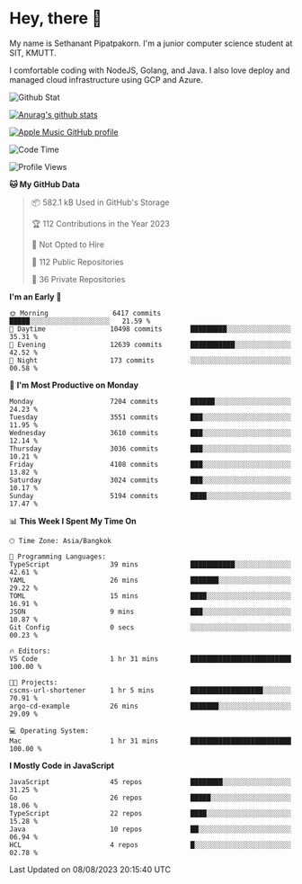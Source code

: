 # Hey, there 🙌
My name is Sethanant Pipatpakorn. I'm a junior computer science student at SIT, KMUTT.

I comfortable coding with NodeJS, Golang, and Java. I also love deploy and managed cloud infrastructure using GCP and Azure.

![Github Stat](https://github-profile-summary-cards.vercel.app/api/cards/profile-details?username=thetkpark&theme=dracula)

[![Anurag's github stats](https://github-readme-stats.vercel.app/api?username=thetkpark&count_private=true&show_icons=true&theme=tokyonight)](https://github.com/anuraghazra/github-readme-stats)

[![Apple Music GitHub profile](https://apple-music-github-profile.rayriffy.com/theme/light.svg?uid=000347.6120fcbefcb74cd59d65c108cc315787.1333)](https://github.com/rayriffy/apple-music-github-profile)

<!--START_SECTION:waka-->
![Code Time](http://img.shields.io/badge/Code%20Time-1%2C017%20hrs%206%20mins-blue)

![Profile Views](http://img.shields.io/badge/Profile%20Views-0-blue)

**🐱 My GitHub Data** 

> 📦 582.1 kB Used in GitHub's Storage 
 > 
> 🏆 112 Contributions in the Year 2023
 > 
> 🚫 Not Opted to Hire
 > 
> 📜 112 Public Repositories 
 > 
> 🔑 36 Private Repositories 
 > 
**I'm an Early 🐤** 

```text
🌞 Morning                6417 commits        █████░░░░░░░░░░░░░░░░░░░░   21.59 % 
🌆 Daytime                10498 commits       █████████░░░░░░░░░░░░░░░░   35.31 % 
🌃 Evening                12639 commits       ███████████░░░░░░░░░░░░░░   42.52 % 
🌙 Night                  173 commits         ░░░░░░░░░░░░░░░░░░░░░░░░░   00.58 % 
```
📅 **I'm Most Productive on Monday** 

```text
Monday                   7204 commits        ██████░░░░░░░░░░░░░░░░░░░   24.23 % 
Tuesday                  3551 commits        ███░░░░░░░░░░░░░░░░░░░░░░   11.95 % 
Wednesday                3610 commits        ███░░░░░░░░░░░░░░░░░░░░░░   12.14 % 
Thursday                 3036 commits        ███░░░░░░░░░░░░░░░░░░░░░░   10.21 % 
Friday                   4108 commits        ███░░░░░░░░░░░░░░░░░░░░░░   13.82 % 
Saturday                 3024 commits        ███░░░░░░░░░░░░░░░░░░░░░░   10.17 % 
Sunday                   5194 commits        ████░░░░░░░░░░░░░░░░░░░░░   17.47 % 
```


📊 **This Week I Spent My Time On** 

```text
🕑︎ Time Zone: Asia/Bangkok

💬 Programming Languages: 
TypeScript               39 mins             ███████████░░░░░░░░░░░░░░   42.61 % 
YAML                     26 mins             ███████░░░░░░░░░░░░░░░░░░   29.22 % 
TOML                     15 mins             ████░░░░░░░░░░░░░░░░░░░░░   16.91 % 
JSON                     9 mins              ███░░░░░░░░░░░░░░░░░░░░░░   10.87 % 
Git Config               0 secs              ░░░░░░░░░░░░░░░░░░░░░░░░░   00.23 % 

🔥 Editors: 
VS Code                  1 hr 31 mins        █████████████████████████   100.00 % 

🐱‍💻 Projects: 
cscms-url-shortener      1 hr 5 mins         ██████████████████░░░░░░░   70.91 % 
argo-cd-example          26 mins             ███████░░░░░░░░░░░░░░░░░░   29.09 % 

💻 Operating System: 
Mac                      1 hr 31 mins        █████████████████████████   100.00 % 
```

**I Mostly Code in JavaScript** 

```text
JavaScript               45 repos            ████████░░░░░░░░░░░░░░░░░   31.25 % 
Go                       26 repos            █████░░░░░░░░░░░░░░░░░░░░   18.06 % 
TypeScript               22 repos            ████░░░░░░░░░░░░░░░░░░░░░   15.28 % 
Java                     10 repos            ██░░░░░░░░░░░░░░░░░░░░░░░   06.94 % 
HCL                      4 repos             █░░░░░░░░░░░░░░░░░░░░░░░░   02.78 % 
```




 Last Updated on 08/08/2023 20:15:40 UTC
<!--END_SECTION:waka-->
